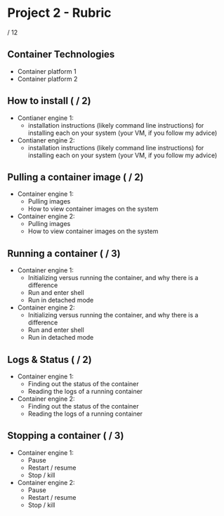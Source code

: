 # Project 2 - Rubric

 / 12

## Container Technologies
- Container platform 1
- Container platform 2

## How to install ( / 2)
- Contianer engine 1: 
    - installation instructions (likely command line instructions) for installing each on your system (your VM, if you follow my advice)
- Contianer engine 2: 
    - installation instructions (likely command line instructions) for installing each on your system (your VM, if you follow my advice)

## Pulling a container image ( / 2)
- Container engine 1: 
    - Pulling images
    - How to view container images on the system
- Container engine 2: 
    - Pulling images
    - How to view container images on the system

## Running a container ( / 3)
- Container engine 1: 
    - Initializing versus running the container, and why there is a difference
    - Run and enter shell
    - Run in detached mode
- Container engine 2: 
    - Initializing versus running the container, and why there is a difference
    - Run and enter shell
    - Run in detached mode

## Logs & Status ( / 2)
- Container engine 1:
    - Finding out the status of the container
    - Reading the logs of a running container
- Container engine 2:
    - Finding out the status of the container
    - Reading the logs of a running container

## Stopping a container ( / 3)
- Container engine 1:
    - Pause
    - Restart / resume
    - Stop / kill
- Container engine 2:
    - Pause
    - Restart / resume
    - Stop / kill

